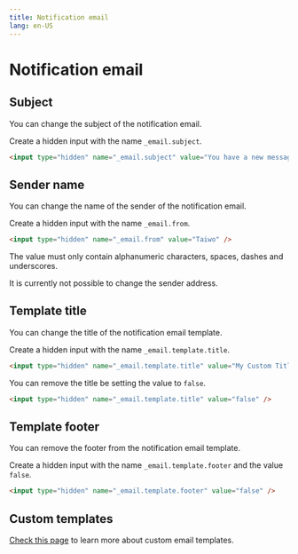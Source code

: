 ```yaml
---
title: Notification email
lang: en-US
---
```


# Notification email

## Subject

You can change the subject of the notification email.

Create a hidden input with the name `_email.subject`.

```html
<input type="hidden" name="_email.subject" value="You have a new message!" />
```

## Sender name

You can change the name of the sender of the notification email.

Create a hidden input with the name `_email.from`.

```html
<input type="hidden" name="_email.from" value="Taiwo" />
```

The value must only contain alphanumeric characters, spaces, dashes and underscores.

It is currently not possible to change the sender address.

## Template title

You can change the title of the notification email template.

Create a hidden input with the name `_email.template.title`.

```html
<input type="hidden" name="_email.template.title" value="My Custom Title" />
```

You can remove the title be setting the value to `false`.

```html
<input type="hidden" name="_email.template.title" value="false" />
```

## Template footer

You can remove the footer from the notification email template.

Create a hidden input with the name `_email.template.footer` and the value `false`.

```html
<input type="hidden" name="_email.template.footer" value="false" />
```

## Custom templates

[Check this page](/dashboard/email-notification-settings.html#custom-templates) to learn more about custom email
templates.
